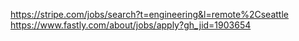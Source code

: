 https://stripe.com/jobs/search?t=engineering&l=remote%2Cseattle
https://www.fastly.com/about/jobs/apply?gh_jid=1903654
